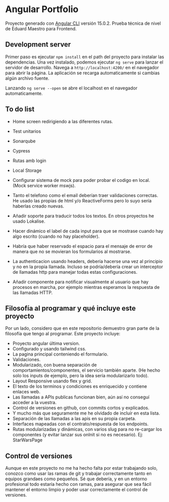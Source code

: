 # Angular Portfolio

Proyecto generado con [Angular CLI](https://github.com/angular/angular-cli) versión 15.0.2.
Prueba técnica de nivel de Eduard Maestro para Frontend.

## Development server

Primer paso es ejecutar `npm install` en el path del proyecto para instalar las dependencias.
Una vez instalado, podemos ejecutar `ng serve` para lanzar el servidor de desarrollo.
Navega a `http://localhost:4200/` en el navegador para abrir la página.
La aplicación se recarga automaticamente si cambias algún archivo fuente.

Lanzando `ng serve --open` se abre el localhost en el navegador automaticamente.

## To do list

- Home screen redirigiendo a las diferentes rutas.
- Test unitarios
- Sonarqube
- Cypress
- Rutas amb login
- Local Storage


- Configurar sistema de mock para poder probar el codigo en local. (Mock service worker mswjs).
- Tanto el telefono como el email deberían traer validaciones correctas. He usado las propias de html y/o ReactiveForms pero lo suyo sería haberlas creado nuevas.
- Añadir soporte para traducir todos los textos. En otros proyectos he usado Lokalise.
- Hacer dinámico el label de cada input para que se mostrase cuando hay algo escrito (cuando no hay placeholder).
- Habría que haber reservado el espacio para el mensaje de error de manera que no se movieran los formularios al mostrarse.
- La authenticacion usando headers, debería hacerse una vez al principio y no en la propia llamada. Incluso se podría/debería crear un interceptor de llamadas http para manejar todas estas configuraciones.
- Añadir componente para notificar visualmente al usuario que hay procesos en marcha, por ejemplo mientras esperamos la respuesta de las llamadas HTTP.



## Filosofía al programar y qué incluye este proyecto

  Por un lado, considero que en este repositorio demuestro gran parte de la filosofía que tengo al programar. Este proyecto incluye:

- Proyecto angular última version.
- Configurado y usando tailwind css.
- La pagina principal conteniendo el formulario.
- Validaciones.
- Modularizado, con buena separación de comportamientos/componentes, el servicio también aparte.
    (He hecho solo los inputs de ejemplo, pero la idea sería modularizarlo todo).
- Layout Responsive usando flex y grid.
- El texto de los terminos y condiciones es enriquecido y contiene enlaces web.
- Las llamadas a APIs publicas funcionan bien, aún así no conseguí acceder a la vuestra.
- Control de versiones en github, con commits cortos y explicados.
- Y mucho más que seguramente me he olvidado de incluír en esta lista.
- Separación de las llamadas a las apis en su propia carpeta.
- Interfaces mapeadas con el contrato/respuesta de los endpoints.
- Rutas modularizadas y dinámicas, con varios slug para no re-cargar los componentes (y evitar lanzar sus onInit si no es necesario). Ej: StarWarsPage

## Control de versiones

Aunque en este proyecto no me ha hecho falta por estar trabajando solo, conozco como usar las ramas de git y trabajar correctamente tanto en equipos grandaes como pequeños.
Sé que debería, y en un entorno profesional todo estaría hecho con ramas, para asegurar que sea fácil mantener el entorno limpio y poder usar correctamente el control de versiones.

